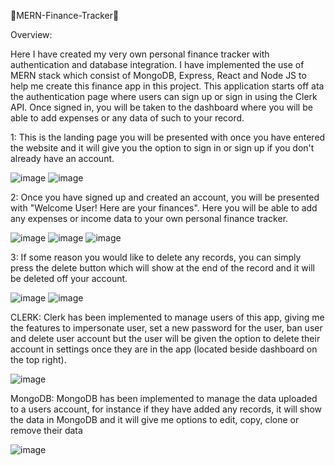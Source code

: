 🚀MERN-Finance-Tracker🚀

Overview:

Here I have created my very own personal finance tracker with authentication and database integration. 
I have implemented the use of MERN stack which consist of MongoDB, Express, React and Node JS 
to help me create this finance app in this project. This application starts off ata the authentication 
page where users can sign up or sign in using the Clerk API. Once signed in, you will be taken to the 
dashboard where you will be able to add expenses or any data of such to your record. 


1:
This is the landing page you will be presented with once you have entered the website and
it will give you the option to sign in or sign up if you don't already have an account.

![image](https://github.com/Rizwgn/MERN-Finance-Tracker/assets/142605199/c1f16c79-4ca8-4c5f-b742-8c845274fe91)
![image](https://github.com/Rizwgn/MERN-Finance-Tracker/assets/142605199/a51d54fd-bc08-4d60-81e5-4760fd0011d0)


2:
Once you have signed up and created an account, you will be presented with 
"Welcome User! Here are your finances". Here you will be able to add any expenses or income data to 
your own personal finance tracker. 

![image](https://github.com/Rizwgn/MERN-Finance-Tracker/assets/142605199/ddfb2e87-2322-40f0-91a0-69dc46beca85)
![image](https://github.com/Rizwgn/MERN-Finance-Tracker/assets/142605199/438b84d1-a686-411f-b088-d003e8fd9c3c)
![image](https://github.com/Rizwgn/MERN-Finance-Tracker/assets/142605199/7064440b-6425-49b7-9cb7-40e04fcec115)


3:
If some reason you would like to delete any records, you can simply press the delete button
which will show at the end of the record and it will be deleted off your account.

![image](https://github.com/Rizwgn/MERN-Finance-Tracker/assets/142605199/27e1f6be-e067-4d37-bc53-5e9b0c0b5df9)
![image](https://github.com/Rizwgn/MERN-Finance-Tracker/assets/142605199/87993a65-b2d3-4aea-aa93-9f9e2098f3d7)


CLERK: Clerk has been implemented to manage users of this app, giving me the features to impersonate user,
set a new password for the user, ban user and delete user account but the user will be given the option 
to delete their account in settings once they are in the app (located beside dashboard on the top right).

![image](https://github.com/Rizwgn/MERN-Finance-Tracker/assets/142605199/963220d6-e0ca-40ca-aec8-ec10e9fbd609)


MongoDB: MongoDB has been implemented to manage the data uploaded to a users account, for instance if they
have added any records, it will show the data in MongoDB and it will give me options to edit, copy, clone or
remove their data

![image](https://github.com/Rizwgn/MERN-Finance-Tracker/assets/142605199/17b353d7-0a01-4c5c-86ab-4b65234c6ef5)

